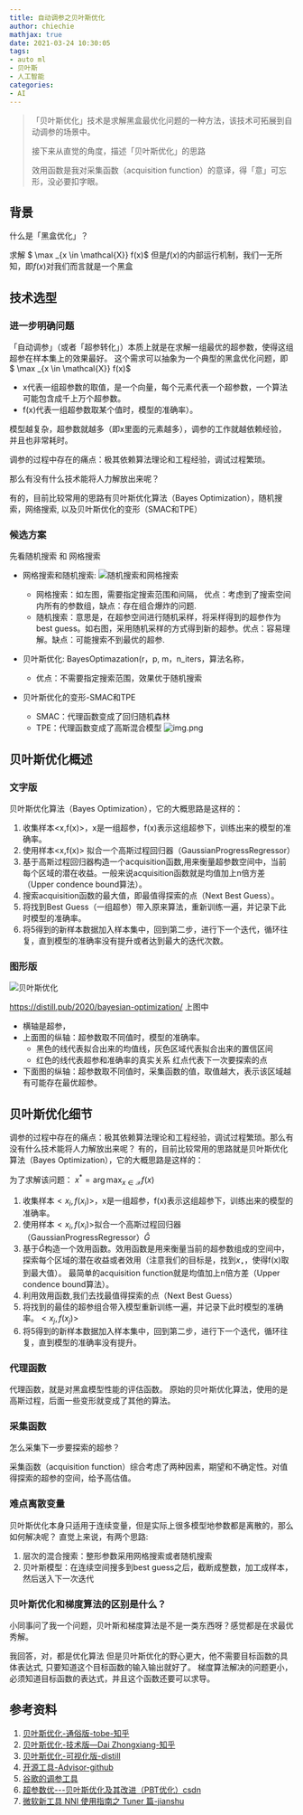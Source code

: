 ```yaml
---
title: 自动调参之贝叶斯优化
author: chiechie
mathjax: true
date: 2021-03-24 10:30:05
tags:
- auto ml
- 贝叶斯
- 人工智能
categories:
- AI
---
```


> 「贝叶斯优化」技术是求解黑盒最优化问题的一种方法，该技术可拓展到自动调参的场景中。
> 
> 接下来从直觉的角度，描述「贝叶斯优化」的思路
>
> 效用函数是我对采集函数（acquisition function）的意译，得「意」可忘形，没必要扣字眼。


## 背景

什么是「黑盒优化」？

求解 
$ \max _{x \in \mathcal{X}} f(x)$
但是$f(x)$的内部运行机制，我们一无所知，即$f(x)$对我们而言就是一个黑盒


## 技术选型

### 进一步明确问题
「自动调参」（或者「超参转化」）本质上就是在求解一组最优的超参数，使得这组超参在样本集上的效果最好。
这个需求可以抽象为一个典型的黑盒优化问题，即
$ \max _{x \in \mathcal{X}} f(x)$

- x代表一组超参数的取值，是一个向量，每个元素代表一个超参数，一个算法可能包含成千上万个超参数。
- f(x)代表一组超参数取某个值时，模型的准确率）。

模型越复杂，超参数就越多（即x里面的元素越多），调参的工作就越依赖经验，并且也非常耗时。

调参的过程中存在的痛点：极其依赖算法理论和工程经验，调试过程繁琐。

那么有没有什么技术能将人力解放出来呢？

有的，目前比较常用的思路有贝叶斯优化算法（Bayes Optimization），随机搜索，网络搜索, 以及贝叶斯优化的变形（SMAC和TPE）


### 候选方案

先看随机搜索 和 网格搜索


- 网格搜索和随机搜索: 
  ![随机搜索和网格搜索](grid_random_search.png)

  - 网格搜索：如左图，需要指定搜索范围和间隔， 优点：考虑到了搜索空间内所有的参数组，缺点：存在组合爆炸的问题.
  - 随机搜索：意思是，在超参空间进行随机采样，将采样得到的超参作为best guess。如右图，采用随机采样的方式得到新的超参。优点：容易理解。缺点：可能搜索不到最优的超参.


- 贝叶斯优化: BayesOptimazation(r，p, m，n_iters，算法名称，
	- 优点：不需要指定搜索范围，效果优于随机搜索
  
- 贝叶斯优化的变形-SMAC和TPE
  
	- SMAC：代理函数变成了回归随机森林
	- TPE：代理函数变成了高斯混合模型
	![img.png](bianxing.png)


## 贝叶斯优化概述

### 文字版 

贝叶斯优化算法（Bayes Optimization），它的大概思路是这样的：

1. 收集样本<x,f(x)>，x是一组超参，f(x)表示这组超参下，训练出来的模型的准确率。
2. 使用样本<x,f(x)> 拟合一个高斯过程回归器（GaussianProgressRegressor）
3. 基于高斯过程回归器构造一个acquisition函数,用来衡量超参数空间中，当前每个区域的潜在收益。一般来说acquisition函数就是均值加上n倍方差（Upper condence bound算法）。
4. 搜索acquisition函数的最大值，即最值得探索的点（Next Best Guess）。
5. 将找到Best Guess（一组超参）带入原来算法，重新训练一遍，并记录下此时模型的准确率。
6. 将5得到的新样本数据加入样本集中，回到第二步，进行下一个迭代，循环往复，直到模型的准确率没有提升或者达到最大的迭代次数。


### 图形版

![贝叶斯优化](dl-framework/img.png)

https://distill.pub/2020/bayesian-optimization/
上图中

- 横轴是超参，
- 上面图的纵轴：超参数取不同值时，模型的准确率。 
  - 黑色的线代表拟合出来的均值线，灰色区域代表拟合出来的置信区间
  - 红色的线代表超参和准确率的真实关系 红点代表下一次要探索的点
- 下面图的纵轴：超参数取不同值时，采集函数的值，取值越大，表示该区域越有可能存在最优超参。


## 贝叶斯优化细节

调参的过程中存在的痛点：极其依赖算法理论和工程经验，调试过程繁琐。那么有没有什么技术能将人力解放出来呢？
有的，目前比较常用的思路就是贝叶斯优化算法（Bayes Optimization），它的大概思路是这样的：

为了求解该问题：
$x^{*}=\arg \max _{x \in \mathcal{X}} f(x)$

1. 收集样本$<x_i,f(x_i)>$，x是一组超参，f(x)表示这组超参下，训练出来的模型的准确率。
2. 使用样本$<x_i,f(x_i)>$拟合一个高斯过程回归器（GaussianProgressRegressor）$\hat G$
3. 基于$\hat G$构造一个效用函数。效用函数是用来衡量当前的超参数组成的空间中，探索每个区域的潜在收益或者效用（注意我们的目标是，找到$x_\star$，使得f(x)取到最大值）。 最简单的acquisition function就是均值加上n倍方差（Upper condence bound算法）。
4. 利用效用函数,我们去找最值得探索的点（Next Best Guess）
5. 将找到的最佳的超参组合带入模型重新训练一遍，并记录下此时模型的准确率。$<x_j,f(x_j)>$
6. 将5得到的新样本数据加入样本集中，回到第二步，进行下一个迭代，循环往复，直到模型的准确率没有提升。


### 代理函数

代理函数，就是对黑盒模型性能的评估函数。
原始的贝叶斯优化算法，使用的是高斯过程，后面一些变形就变成了其他的算法。


### 采集函数

怎么采集下一步要探索的超参？

采集函数（acquisition function）综合考虑了两种因素，期望和不确定性。对值得探索的超参的空间，给予高估值。


### 难点离散变量

贝叶斯优化本身只适用于连续变量，但是实际上很多模型地参数都是离散的，那么如何解决呢？ 直觉上来说，有两个思路:

1. 层次的混合搜索：整形参数采用网格搜索或者随机搜索
2. 贝叶斯模型：在连续空间搜多到best guess之后，截断成整数，加工成样本，然后送入下一次迭代


### 贝叶斯优化和梯度算法的区别是什么？

小同事问了我一个问题，贝叶斯和梯度算法是不是一类东西呀？感觉都是在求最优秀解。

我回答，对，都是优化算法
但是贝叶斯优化的野心更大，他不需要目标函数的具体表达式, 只要知道这个目标函数的输入输出就好了。
梯度算法解决的问题更小，必须知道目标函数的表达式，并且这个函数还要可以求导。

## 参考资料

1. [贝叶斯优化-通俗版-tobe-知乎](https://zhuanlan.zhihu.com/p/29779000)
2. [贝叶斯优化-技术版—Dai Zhongxiang-知乎](https://zhuanlan.zhihu.com/p/76269142)
3. [贝叶斯优化-可视化版-distill](https://distill.pub/2020/bayesian-optimization/)
4. [开源工具-Advisor-github](https://github.com/tobegit3hub/advisor)
5. [谷歌的调参工具](https://cloud.google.com/ai-platform/optimizer/docs/overview)
5. [超参数优---贝叶斯优化及其改进（PBT优化）csdn](https://blog.csdn.net/xys430381_1/article/details/103871212)
6. [微软新工具 NNI 使用指南之 Tuner 篇-jianshu](https://www.jianshu.com/p/3587b24f1a6d)